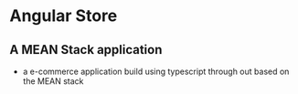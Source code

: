 # Angular Store 

## A MEAN Stack application 

- a e-commerce application build using typescript through out based on the MEAN stack
